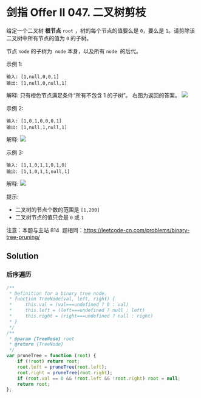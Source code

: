 # 剑指 Offer II 047. 二叉树剪枝

给定一个二叉树 **根节点** `root` ，树的每个节点的值要么是 `0`，要么是 `1`。请剪除该二叉树中所有节点的值为 `0` 的子树。

节点 `node` 的子树为  `node` 本身，以及所有 `node`  的后代。

示例 1:

```
输入: [1,null,0,0,1]
输出: [1,null,0,null,1]
```

解释:
只有橙色节点满足条件“所有不包含 1 的子树”。
右图为返回的答案。
![](https://s3-lc-upload.s3.amazonaws.com/uploads/2018/04/06/1028_2.png)

示例 2:

```
输入: [1,0,1,0,0,0,1]
输出: [1,null,1,null,1]
```

解释:
![](https://s3-lc-upload.s3.amazonaws.com/uploads/2018/04/06/1028_1.png)

示例 3:

```
输入: [1,1,0,1,1,0,1,0]
输出: [1,1,0,1,1,null,1]
```

解释:
![](https://s3-lc-upload.s3.amazonaws.com/uploads/2018/04/05/1028.png)

提示:

-   二叉树的节点个数的范围是 `[1,200]`
-   二叉树节点的值只会是 `0` 或 `1`

注意：本题与主站 814  题相同：https://leetcode-cn.com/problems/binary-tree-pruning/

## Solution

### 后序遍历

```javascript
/**
 * Definition for a binary tree node.
 * function TreeNode(val, left, right) {
 *     this.val = (val===undefined ? 0 : val)
 *     this.left = (left===undefined ? null : left)
 *     this.right = (right===undefined ? null : right)
 * }
 */
/**
 * @param {TreeNode} root
 * @return {TreeNode}
 */
var pruneTree = function (root) {
    if (!root) return root;
    root.left = pruneTree(root.left);
    root.right = pruneTree(root.right);
    if (root.val == 0 && !root.left && !root.right) root = null;
    return root;
};
```
